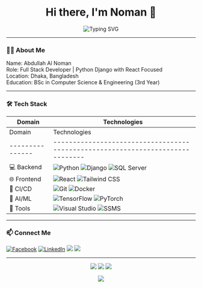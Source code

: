 <h1 align="center">Hi there, I'm Noman 👋</h1>

<p align="center">
  <img src="https://readme-typing-svg.herokuapp.com?font=Fira+Code&size=22&duration=3000&pause=1000&color=00C7FF&center=true&vCenter=true&width=440&lines=Aspiring+Full-stack+Developer;Python+Django+Backend+Enthusiast;Python+%7C+React+%7C+PostgreSQL;Always+Learning+New+Things" alt="Typing SVG" />
</p>


---

### 🧑‍💻 About Me

Name: Abdullah Al Noman<br>
Role: Full Stack Developer | Python Django with React Focused<br>
Location: Dhaka, Bangladesh <br>
Education: BSc in Computer Science & Engineering (3rd Year)



---

### 🛠 Tech Stack

| Domain        | Technologies                                                                 |
|---------------|------------------------------------------------------------------------------|
| Domain        | Technologies                                                                 |
|---------------|------------------------------------------------------------------------------|
| 💻 Backend     | ![Python](https://img.shields.io/badge/Python-3776AB?logo=python&logoColor=white) ![Django](https://img.shields.io/badge/Django-092E20?logo=django&logoColor=white) ![SQL Server](https://img.shields.io/badge/SQL_Server-CC2927?logo=microsoft-sql-server&logoColor=white) |
| 🌐 Frontend    | ![React](https://img.shields.io/badge/React-61DAFB?logo=react&logoColor=black) ![Tailwind CSS](https://img.shields.io/badge/Tailwind_CSS-38B2AC?logo=tailwind-css&logoColor=white) |
| 🔁 CI/CD       | ![Git](https://img.shields.io/badge/Git-F05032?logo=git&logoColor=white) ![Docker](https://img.shields.io/badge/Docker-2496ED?logo=docker&logoColor=white) |
| 🧠 AI/ML       | ![TensorFlow](https://img.shields.io/badge/TensorFlow-FF6F00?logo=tensorflow&logoColor=white) ![PyTorch](https://img.shields.io/badge/PyTorch-EE4C2C?logo=pytorch&logoColor=white) |
| 🧰 Tools       | ![Visual Studio](https://img.shields.io/badge/Visual_Studio-5C2D91?logo=visual-studio&logoColor=white) ![SSMS](https://img.shields.io/badge/SSMS-CC2927?logo=microsoft-sql-server&logoColor=white) |


---

### 📫 Connect Me
<p>
  <a href="https://facebook.com/nomancsediu"><img src="https://img.icons8.com/bubbles/50/000000/facebook.png" alt="Facebook"/></a>
  <a href="https://www.linkedin.com/in/noman797/"><img src="https://img.icons8.com/bubbles/50/000000/linkedin.png" alt="LinkedIn"/></a>
  <a href="#"><img src="https://img.icons8.com/bubbles/50/undefined/twitter-circled.png"/></a>
  <a href="#"><img src="https://img.icons8.com/bubbles/50/undefined/youtube.png"/></a>
</p>

---

<p align="center">
  <img src="https://github-readme-stats.vercel.app/api?username=shefat2002&show_icons=true&theme=tokyonight" />
  <img src="https://github-readme-stats.vercel.app/api/top-langs/?username=shefat2002&layout=compact&theme=tokyonight" />
  <img src="https://github-readme-streak-stats.herokuapp.com/?user=shefat2002&theme=tokyonight" />
</p>

<p align="center">
  <img src="https://capsule-render.vercel.app/api?type=waving&color=gradient&height=120&section=footer"/>
</p>
